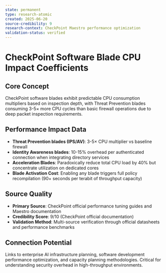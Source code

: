 ```yaml
---
state: permanent
type: research-atomic
created: 2025-06-20
source-credibility: 9
research-context: CheckPoint Maestro performance optimization
validation-status: verified
---
```


# CheckPoint Software Blade CPU Impact Coefficients

## Core Concept
CheckPoint software blades exhibit predictable CPU consumption multipliers based on inspection depth, with Threat Prevention blades consuming 3-5× more CPU cycles than basic firewall operations due to deep packet inspection requirements.

## Performance Impact Data
- **Threat Prevention blades (IPS/AV)**: 3-5× CPU multiplier vs baseline firewall
- **Identity Awareness blades**: 10-15% overhead per authenticated connection when integrating directory services  
- **Acceleration Blades**: Paradoxically reduce total CPU load by 40% but concentrate utilization on dedicated cores
- **Blade Activation Cost**: Enabling any blade triggers full policy recompilation (90+ seconds per terabit of throughput capacity)

## Source Quality
- **Primary Source**: CheckPoint official performance tuning guides and Maestro documentation
- **Credibility Score**: 9/10 (CheckPoint official documentation)
- **Validation Method**: Multi-source verification through official datasheets and performance benchmarks

## Connection Potential
Links to enterprise AI infrastructure planning, software development performance optimization, and capacity planning methodologies. Critical for understanding security overhead in high-throughput environments.